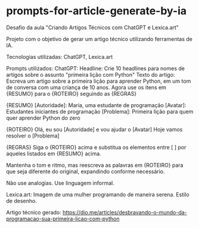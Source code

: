 # prompts-for-article-generate-by-ia

Desafio da aula "Criando Artigos Técnicos com ChatGPT e Lexica.art"

Projeto com o objetivo de gerar um artigo técnico utilizando ferramentas de IA.

Tecnologias utilizadas: ChatGPT, Lexica.art

Prompts utilizados:
ChatGPT:
Headline: Crie 10 headlines para nomes de artigos sobre o assunto "primeira lição com Python"
Texto do artigo: 
Escreva um artigo sobre a primeira lição para aprender Python, em um tom de conversa com uma criança de 10 anos. Agora use os itens em {RESUMO} para o {ROTEIRO} seguindo as {REGRAS}

{RESUMO}
[Autoridade]: Maria, uma estudante de programação
[Avatar]: Estudantes iniciantes de programação
[Problema]: Primeira lição para quem quer aprender Python do zero

{ROTEIRO}
Olá, eu sou [Autoridade] e vou ajudar o [Avatar]
Hoje vamos resolver o [Problema]

{REGRAS}
Siga o {ROTEIRO} acima e substitua os elementos entre [ ] por aqueles listados em {RESUMO} acima.

Mantenha o tom e ritmo, mas reescreva as palavras em {ROTEIRO} para que seja diferente do original, expandindo conforme necessário.

Não use analogias. Use linguagem informal.

Lexica.art: 
Imagem de uma mulher programando de maneira serena. Estilo de desenho.

Artigo técnico gerado: https://dio.me/articles/desbravando-o-mundo-da-programacao-sua-primeira-licao-com-python 
